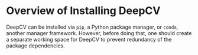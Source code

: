 # Overview of Installing DeepCV

DeepCV can be installed via `pip`, a Python package manager, or `conda`, another manager framework. 
However, before doing that, one should create a separate working space for DeepCV to prevent redundancy of the package dependencies.
